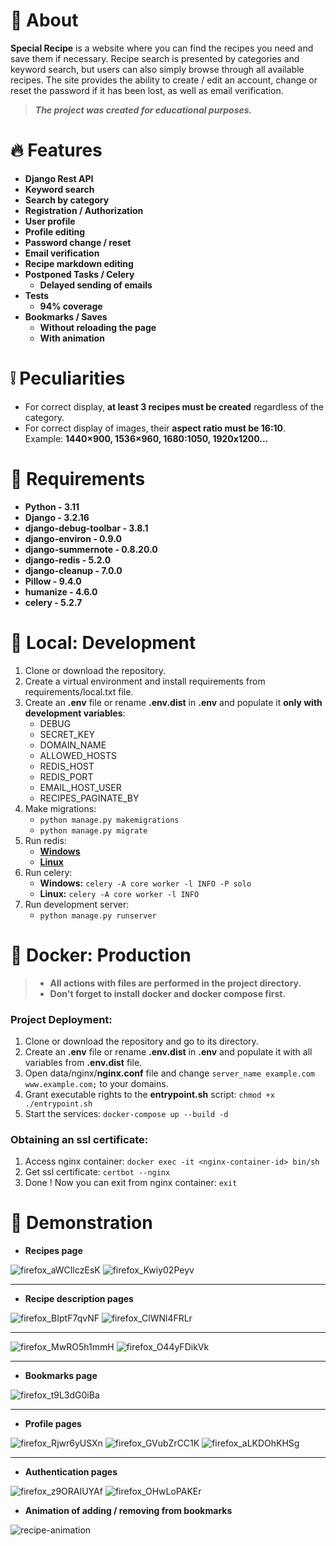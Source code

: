 # 📃 About

**Special Recipe** is a website where you can find the recipes you need and save them if necessary.
Recipe search is presented by categories and keyword search, but users can also simply browse through 
all available recipes.
The site provides the ability to create / edit an account, change or reset the password if it has been lost, 
as well as email verification.

> ***The project was created for educational purposes.***
> 
# 🔥 Features

* **Django Rest API**
* **Keyword search**
* **Search by category**
* **Registration / Authorization**
* **User profile**
* **Profile editing**
* **Password change / reset**
* **Email verification**
* **Recipe markdown editing**
* **Postponed Tasks / Celery**
  * **Delayed sending of emails**
* **Tests**
  * **94% coverage**
* **Bookmarks / Saves**
  * **Without reloading the page**
  * **With animation**

# ❕ Peculiarities

* For correct display, **at least 3 recipes must be created** regardless of the category.
* For correct display of images, their **aspect ratio must be 16:10**. Example: **1440×900, 1536×960, 1680:1050, 1920x1200...**

# 📜 Requirements

* **Python - 3.11**
* **Django - 3.2.16**
* **django-debug-toolbar - 3.8.1**
* **django-environ - 0.9.0**
* **django-summernote - 0.8.20.0**
* **django-redis - 5.2.0**
* **django-cleanup - 7.0.0**
* **Pillow - 9.4.0**
* **humanize - 4.6.0**
* **celery - 5.2.7**

# 💽 Local: Development

1. Clone or download the repository.
2. Create a virtual environment and install requirements from requirements/local.txt file.
3. Create an **.env** file or rename **.env.dist** in **.env** and populate it **only with development variables**:
   * DEBUG
   * SECRET_KEY
   * DOMAIN_NAME
   * ALLOWED_HOSTS
   * REDIS_HOST
   * REDIS_PORT
   * EMAIL_HOST_USER
   * RECIPES_PAGINATE_BY
4. Make migrations:
   * `python manage.py makemigrations`
   * `python manage.py migrate`
5. Run redis:
   * [**Windows**](https://github.com/microsoftarchive/redis/releases)
   * [**Linux**](https://www.digitalocean.com/community/tutorials/how-to-install-and-secure-redis-on-ubuntu-22-04)
6. Run celery:
   * **Windows:** `celery -A core worker -l INFO -P solo`
   * **Linux:** `celery -A core worker -l INFO`
7. Run development server:
   * `python manage.py runserver`

# 🐳 Docker: Production

> * **All actions with files are performed in the project directory.**
> * **Don't forget to install docker and docker compose first.**
 
### Project Deployment:

1. Clone or download the repository and go to its directory.
2. Create an **.env** file or rename **.env.dist** in **.env** and populate it with all variables from **.env.dist** file.
3. Open data/nginx/**nginx.conf** file and change `server_name example.com www.example.com;` to your domains.
4. Grant executable rights to the **entrypoint.sh** script: `chmod +x ./entrypoint.sh`
5. Start the services: `docker-compose up --build -d`

### Obtaining an ssl certificate:

1. Access nginx container: `docker exec -it <nginx-container-id> bin/sh`
2. Get ssl certificate: `certbot --nginx`
3. Done ! Now you can exit from nginx container: `exit`

# 🌄 Demonstration
* **Recipes page**

![firefox_aWCIlczEsK](https://user-images.githubusercontent.com/97694131/220066734-baa81672-6c34-4493-a734-25923d7e2dd5.jpg)
![firefox_Kwiy02Peyv](https://user-images.githubusercontent.com/97694131/220066751-f4e56670-b28f-46b1-a2d4-2f8be6f56dff.png)
<hr>

* **Recipe description pages**

![firefox_BIptF7qvNF](https://user-images.githubusercontent.com/97694131/220067183-6f268b3f-4df7-40a8-9a0d-1e22fd434b10.png)
![firefox_ClWNl4FRLr](https://user-images.githubusercontent.com/97694131/220067195-5c6fce3f-486e-41df-b269-514256f3d2b6.png)
<hr>

![firefox_MwRO5h1mmH](https://user-images.githubusercontent.com/97694131/220067240-2a42cc0a-e34e-4a6c-bf21-e44381d398d6.png)
![firefox_O44yFDikVk](https://user-images.githubusercontent.com/97694131/220067264-7c6a5fcf-1216-44b6-906f-90e4cdfc3f6d.png)
<hr>

* **Bookmarks page**

![firefox_t9L3dG0iBa](https://user-images.githubusercontent.com/97694131/222557584-4e93b400-62d9-4954-8154-fd2b1eff4a92.png)
<hr>

* **Profile pages**

![firefox_Rjwr6yUSXn](https://user-images.githubusercontent.com/97694131/228260132-94c3b088-46b7-4188-8f1b-a2279133ea9b.png)
![firefox_GVubZrCC1K](https://user-images.githubusercontent.com/97694131/228260184-ba6e80e7-1351-4273-9383-6293d5b673f1.png)
![firefox_aLKDOhKHSg](https://user-images.githubusercontent.com/97694131/228260189-13084b42-4231-4a65-8e80-e00b01a76e3f.png)
<hr>

* **Authentication pages**

![firefox_z9ORAIUYAf](https://user-images.githubusercontent.com/97694131/220067677-08dd1c7c-29a9-45db-9bb5-24f453c1e017.png)
![firefox_OHwLoPAKEr](https://user-images.githubusercontent.com/97694131/220067688-9b4f426a-edc5-4aba-baab-b6756febe96e.png)

* **Animation of adding / removing from bookmarks**

![recipe-animation](https://user-images.githubusercontent.com/97694131/228067650-30dff9d6-9671-4081-bd70-18606594cc17.gif)
